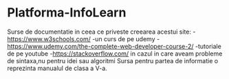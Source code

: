 # Platforma-InfoLearn
Surse de documentatie in ceea ce priveste creearea acestui site:
-https://www.w3schools.com/
-un curs de pe udemy -https://www.udemy.com/the-complete-web-developer-course-2/ 
-tutoriale de pe youtube
-https://stackoverflow.com/ in cazul in care aveam probleme de sintaxa,nu pentru idei sau algoritmi
Sursa pentru partea de informatie o reprezinta manualul de clasa a V-a.

